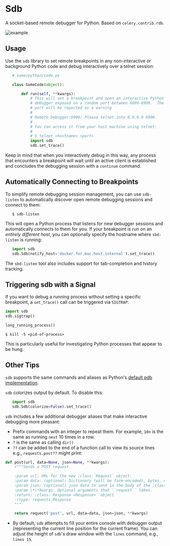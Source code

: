Sdb
===
A socket-based remote debugger for Python.  Based on `celery.contrib.rdb`.

![example](./screen.gif)

Usage
-----

Use the `sdb` library to set remote breakpoints in any non-interactive or
background Python code and debug interactively over a telnet session:

```python
   # some/python/code.py

   class SomeCode(object):

       def run(self, **kwargs):
           # This will set a breakpoint and open an interactive Python
           # debugger exposed on a random port between 6899-6999.  The chosen
           # port will be reported as a warning
           #
           # Remote Debugger:6900: Please telnet into 0.0.0.0 6900.
           #
           # You can access it from your host machine using telnet:
           #
           # $ telnet <hostname> <port>
           import sdb
           sdb.set_trace()
```

Keep in mind that when you interactively debug in this way, any process
that encounters a breakpoint will wait until an active client is established
and concludes the debugging session with a `continue` command.

Automatically Connecting to Breakpoints
---------------------------------------

To simplify remote debugging session management, you can use `sdb-listen`
to automatically discover open remote debugging sessions and connect to them:

```shell
   $ sdb-listen
```

This will open a Python process that listens for new debugger sessions and
automatically connects to them for you.  If your breakpoint is run on
an _entirely different host_, you can optionally specify the hostname where
`sbd-listen` is running:

```python
   import sdb
   sdb.Sdb(notify_host='docker.for.mac.host.internal').set_trace()
```

The `sbd-listen` tool also includes support for tab-completion and history
tracking.

Triggering sdb with a Signal
----------------------------
If you want to debug a running process without setting a specific breakpoint,
a `set_trace()` call can be triggered via `SIGTRAP`:

```python
import sdb
sdb.sigtrap()

long_running_process()
```

```shell
$ kill -5 <pid-of-process>
```

This is particularly useful for investigating Python processes that appear to
be hung.


Other Tips
----------
`sdb` supports the same commands and aliases as Python's [default pdb implementation](https://docs.python.org/2/library/pdb.html#debugger-commands).

`sdb` colorizes output by default.  To disable this:


```python
   import sdb
   sdb.Sdb(colorize=False).set_trace()
```

`sdb` includes a few additional debugger aliases that make interactive debugging more pleasant:

- Prefix commands with an integer to repeat them.  For example, `10n` is the same as running `next` 10 times in a row.
- `?` is the same as calling `dir()`
- `??` can be added to the end of a function call to view its source lines e.g., `requests.post??` might print:

```python
def post(url, data=None, json=None, **kwargs):
    r"""Sends a POST request.

    :param url: URL for the new :class:`Request` object.
    :param data: (optional) Dictionary (will be form-encoded), bytes, or file-like object to send in the body of the :class:`Request`.
    :param json: (optional) json data to send in the body of the :class:`Request`.
    :param \*\*kwargs: Optional arguments that ``request`` takes.
    :return: :class:`Response <Response>` object
    :rtype: requests.Response
    """

    return request('post', url, data=data, json=json, **kwargs)
```
- By default, `sdb` attempts to fill your entire console with debugger output (representing the current line position for the current frame).  You can adjust the height of `sdb`'s draw window with the `lines` command, e.g., `lines 15`.
